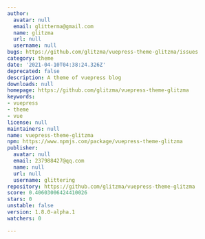 ```yaml
---
author:
  avatar: null
  email: glitterma@gmail.com
  name: glitzma
  url: null
  username: null
bugs: https://github.com/glitzma/vuepress-theme-glitzma/issues
category: theme
date: '2021-04-10T04:38:24.326Z'
deprecated: false
description: A theme of vuepress blog
downloads: null
homepage: https://github.com/glitzma/vuepress-theme-glitzma
keywords:
- vuepress
- theme
- vue
license: null
maintainers: null
name: vuepress-theme-glitzma
npm: https://www.npmjs.com/package/vuepress-theme-glitzma
publisher:
  avatar: null
  email: 237988427@qq.com
  name: null
  url: null
  username: glittering
repository: https://github.com/glitzma/vuepress-theme-glitzma
score: 0.40603006424410026
stars: 0
unstable: false
version: 1.8.0-alpha.1
watchers: 0

---
```


